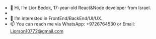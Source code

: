 - 👋 Hi, I’m Lior Bedok, 17-year-old React&Node developer from Israel.
- 
- 👀 I’m interested in FrontEnd/BackEnd/UI/UX.
- 📫 You can reach me via WhatsApp: +9726764530 or Email: Liorson10772@gmail.com
